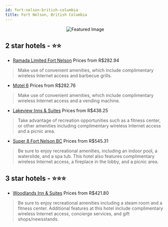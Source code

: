 ```yaml
---
id: fort-nelson-british-columbia
title: Fort Nelson, British Columbia
---
```


<center><img src="https://i.travelapi.com/hotels/1000000/900000/898100/898080/c4e7258f_b.jpg" alt="Featured Image" /></center>


##  2 star hotels - ⭐️⭐️

-    [Ramada Limited Fort Nelson](https://us.hurb.com/hotels/fort-nelson/ramada-limited-fort-nelson-JNP-JP102970?cmp=18055) Prices from R$282.94
   > Make use of convenient amenities, which include complimentary wireless Internet access and barbecue grills.
-    [Motel 6](https://us.hurb.com/hotels/fort-nelson/motel-6-JNP-JP02059N?cmp=18055) Prices from R$282.76
   > Make use of convenient amenities, which include complimentary wireless Internet access and a vending machine.
-    [Lakeview Inns & Suites](https://us.hurb.com/hotels/fort-nelson/lakeview-inns-suites-JNP-JP458903?cmp=18055) Prices from R$438.25
   > Take advantage of recreation opportunities such as a fitness center, or other amenities including complimentary wireless Internet access and a picnic area.
-    [Super 8 Fort Nelson BC](https://us.hurb.com/hotels/fort-nelson/super-8-fort-nelson-bc-JNP-JP843701?cmp=18055) Prices from R$545.31
   > Be sure to enjoy recreational amenities, including an indoor pool, a waterslide, and a spa tub. This hotel also features complimentary wireless Internet access, a fireplace in the lobby, and a picnic area.

##  3 star hotels - ⭐️⭐️⭐️

-    [Woodlands Inn & Suites](https://us.hurb.com/hotels/fort-nelson/woodlands-inn-suites-JNP-JP982193?cmp=18055) Prices from R$421.80
   > Be sure to enjoy recreational amenities including a steam room and a fitness center. Additional features at this hotel include complimentary wireless Internet access, concierge services, and gift shops/newsstands.
